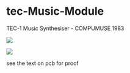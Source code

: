 # tec-Music-Module
TEC-1 Music Synthesiser - COMPUMUSE 1983

![](https://github.com/SteveJustin1963/tec-Music-Module/blob/master/pics/56997451_2328754837402760_8076912727156588544_n.jpg)

![](https://github.com/SteveJustin1963/tec-Music-Module/blob/master/pics/57502828_2329612513983659_8474348870216712192_n.jpg)

see the text on pcb for proof

